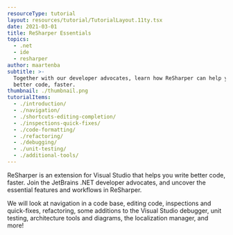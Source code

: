 ```yaml
---
resourceType: tutorial
layout: resources/tutorial/TutorialLayout.11ty.tsx
date: 2021-03-01
title: ReSharper Essentials
topics:
  - .net
  - ide
  - resharper
author: maartenba
subtitle: >-
  Together with our developer advocates, learn how ReSharper can help you write
  better code, faster.
thumbnail: ./thumbnail.png
tutorialItems:
  - ./introduction/
  - ./navigation/
  - ./shortcuts-editing-completion/
  - ./inspections-quick-fixes/
  - ./code-formatting/
  - ./refactoring/
  - ./debugging/
  - ./unit-testing/
  - ./additional-tools/
---
```


ReSharper is an extension for Visual Studio that helps you write better code, faster.
Join the JetBrains .NET developer advocates, and uncover the essential features and workflows in ReSharper.

We will look at navigation in a code base, editing code, inspections and quick-fixes, refactoring, some additions to the Visual Studio debugger, unit testing, architecture tools and diagrams, the localization manager, and more!
